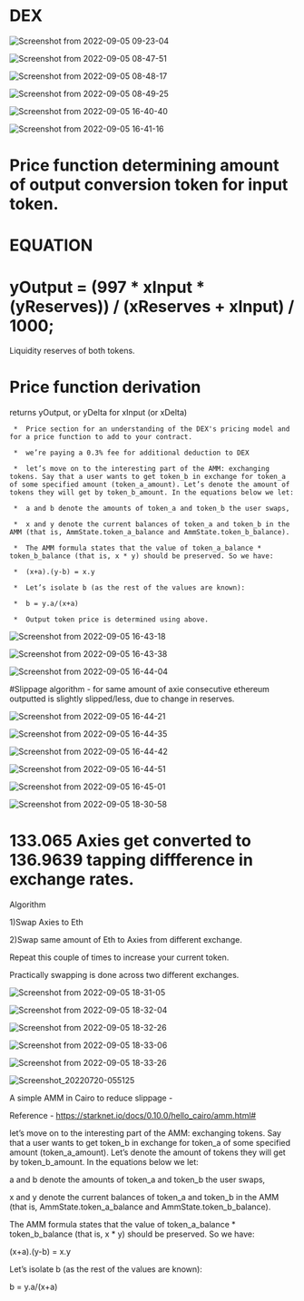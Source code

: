 # DEX 



![Screenshot from 2022-09-05 09-23-04](https://user-images.githubusercontent.com/3880512/188358181-ff8c90a0-deaf-4704-991a-e3c444466824.png)




![Screenshot from 2022-09-05 08-47-51](https://user-images.githubusercontent.com/3880512/188354396-ab95b885-31e2-4292-ae5c-4742316d94d9.png)





![Screenshot from 2022-09-05 08-48-17](https://user-images.githubusercontent.com/3880512/188354416-fd8bd3c6-8068-4083-9382-4ea618018a96.png)





![Screenshot from 2022-09-05 08-49-25](https://user-images.githubusercontent.com/3880512/188354455-6ee91e73-20c2-4e33-bd49-e1993bea8880.png)




![Screenshot from 2022-09-05 16-40-40](https://user-images.githubusercontent.com/3880512/188438772-d4796062-96ac-4505-9a8a-47ab8095c05e.png)



![Screenshot from 2022-09-05 16-41-16](https://user-images.githubusercontent.com/3880512/188438806-636bb08d-b022-4d3f-827c-6ea4746c3b84.png)




# Price function determining amount of output conversion token for input token.

# EQUATION 
# yOutput = (997 * xInput * (yReserves)) / (xReserves + xInput) / 1000;
  Liquidity reserves of both tokens. 

# Price function derivation 

returns yOutput, or yDelta for xInput (or xDelta)

     *  Price section for an understanding of the DEX's pricing model and for a price function to add to your contract.
     
     *  we’re paying a 0.3% fee for additional deduction to DEX
     
     *  let’s move on to the interesting part of the AMM: exchanging tokens. Say that a user wants to get token_b in exchange for token_a of some specified amount (token_a_amount). Let’s denote the amount of tokens they will get by token_b_amount. In the equations below we let:
     
     *  a and b denote the amounts of token_a and token_b the user swaps,
     
     *  x and y denote the current balances of token_a and token_b in the AMM (that is, AmmState.token_a_balance and AmmState.token_b_balance).
     
     *  The AMM formula states that the value of token_a_balance * token_b_balance (that is, x * y) should be preserved. So we have:
     
     *  (x+a).(y-b) = x.y
     
     *  Let’s isolate b (as the rest of the values are known):
     
     *  b = y.a/(x+a)
     
     *  Output token price is determined using above.



![Screenshot from 2022-09-05 16-43-18](https://user-images.githubusercontent.com/3880512/188438822-884da94f-7ea2-4102-94cb-61438935d713.png)



![Screenshot from 2022-09-05 16-43-38](https://user-images.githubusercontent.com/3880512/188438840-0dd32af8-10e4-4c16-bfbd-bcdb7fa44a07.png)



![Screenshot from 2022-09-05 16-44-04](https://user-images.githubusercontent.com/3880512/188438864-ff957298-e175-4547-8ef8-0061b97d41d8.png)


#Slippage algorithm - for same amount of axie consecutive ethereum outputted is slightly slipped/less, due to change in reserves.  



![Screenshot from 2022-09-05 16-44-21](https://user-images.githubusercontent.com/3880512/188438891-843718fa-1448-4d02-b89d-ab9e5c46235f.png)



![Screenshot from 2022-09-05 16-44-35](https://user-images.githubusercontent.com/3880512/188438915-f5013f40-a587-4fb4-b650-3893b76ef215.png)



![Screenshot from 2022-09-05 16-44-42](https://user-images.githubusercontent.com/3880512/188438946-a490b965-27d3-4fcc-8299-e1c3f2ea0bc4.png)



![Screenshot from 2022-09-05 16-44-51](https://user-images.githubusercontent.com/3880512/188438970-8159e067-40ca-4670-ad2b-68bab344d1bf.png)



![Screenshot from 2022-09-05 16-45-01](https://user-images.githubusercontent.com/3880512/188438997-15fe6fc6-05f1-48a4-a5a2-88a9656f76d7.png)



![Screenshot from 2022-09-05 18-30-58](https://user-images.githubusercontent.com/3880512/188456243-0e04f956-f829-4fe6-913b-d071f96b41d9.png)



#   133.065 Axies get converted to 136.9639 tapping diffference in exchange rates.


Algorithm 


1)Swap Axies to Eth


2)Swap same amount of Eth to Axies from different exchange.



Repeat this couple of times to increase your current token.


Practically swapping is done across two different exchanges.



![Screenshot from 2022-09-05 18-31-05](https://user-images.githubusercontent.com/3880512/188456288-f4985dbf-bff4-4849-be36-b24d9c69014d.png)



![Screenshot from 2022-09-05 18-32-04](https://user-images.githubusercontent.com/3880512/188456319-a004c480-82bc-4269-aa42-441ca7e57537.png)



![Screenshot from 2022-09-05 18-32-26](https://user-images.githubusercontent.com/3880512/188456347-fdf81940-9b6f-4550-a144-73f22570788f.png)



![Screenshot from 2022-09-05 18-33-06](https://user-images.githubusercontent.com/3880512/188456425-625b32a8-94c4-49ad-b3e6-520249128f6d.png)



![Screenshot from 2022-09-05 18-33-26](https://user-images.githubusercontent.com/3880512/188456453-7cbf63f5-51f7-4d73-be0a-4b2f0f09760d.png)


![Screenshot_20220720-055125](https://user-images.githubusercontent.com/3880512/187183076-e7a14f25-f227-49f2-9abb-fb3858b46951.png)


A simple AMM in Cairo to reduce slippage -

Reference - 
https://starknet.io/docs/0.10.0/hello_cairo/amm.html#


let’s move on to the interesting part of the AMM: exchanging tokens. Say that a user wants to get token_b in exchange for token_a of some specified amount (token_a_amount). Let’s denote the amount of tokens they will get by token_b_amount. In the equations below we let:

a and b denote the amounts of token_a and token_b the user swaps,

x and y denote the current balances of token_a and token_b in the AMM (that is, AmmState.token_a_balance and AmmState.token_b_balance).

The AMM formula states that the value of token_a_balance * token_b_balance (that is, x * y) should be preserved. So we have:

(x+a).(y-b) = x.y

Let’s isolate b (as the rest of the values are known):

b = y.a/(x+a)





